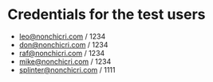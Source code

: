 # Credentials for the test users

* leo@nonchicri.com / 1234
* don@nonchicri.com / 1234
* raf@nonchicri.com / 1234
* mike@nonchicri.com / 1234
* splinter@nonchicri.com / 1111
